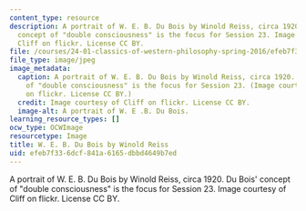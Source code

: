 ```yaml
---
content_type: resource
description: A portrait of W. E. B. Du Bois by Winold Reiss, circa 1920. Du Bois'
  concept of "double consciousness" is the focus for Session 23. Image courtesy of
  Cliff on flickr. License CC BY.
file: /courses/24-01-classics-of-western-philosophy-spring-2016/efeb7f336dcf841a6165dbbd4649b7ed_24-01s16.jpg
file_type: image/jpeg
image_metadata:
  caption: A portrait of W. E. B. Du Bois by Winold Reiss, circa 1920. Du Bois' concept
    of "double consciousness" is the focus for Session 23. (Image courtesy of [Cliff](https://flic.kr/p/5A66Vi)
    on flickr. License CC BY.)
  credit: Image courtesy of Cliff on flickr. License CC BY.
  image-alt: A portrait of W. E .B. Du Bois.
learning_resource_types: []
ocw_type: OCWImage
resourcetype: Image
title: W. E. B. Du Bois by Winold Reiss
uid: efeb7f33-6dcf-841a-6165-dbbd4649b7ed
---
```

A portrait of W. E. B. Du Bois by Winold Reiss, circa 1920. Du Bois' concept of "double consciousness" is the focus for Session 23. Image courtesy of Cliff on flickr. License CC BY.

